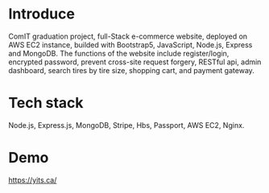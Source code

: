 # Introduce
ComIT graduation project, full-Stack e-commerce website, deployed on AWS EC2 instance, builded with Bootstrap5, JavaScript, Node.js, Express and MongoDB. The functions of the website include register/login, encrypted password, prevent cross-site request forgery, RESTful api, admin dashboard, search tires by tire size, shopping cart, and payment gateway.

# Tech stack
Node.js, Express.js, MongoDB, Stripe, Hbs, Passport, AWS EC2, Nginx.

# Demo
https://yits.ca/
